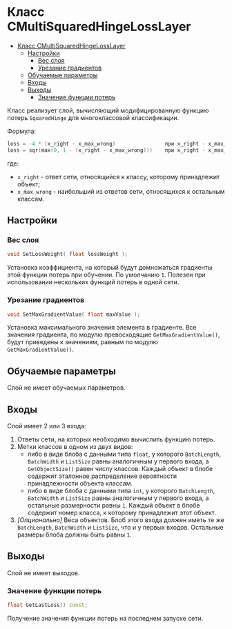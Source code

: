 # Класс CMultiSquaredHingeLossLayer

<!-- TOC -->

- [Класс CMultiSquaredHingeLossLayer](#класс-cmultisquaredhingelosslayer)
    - [Настройки](#настройки)
        - [Вес слоя](#вес-слоя)
        - [Урезание градиентов](#урезание-градиентов)
    - [Обучаемые параметры](#обучаемые-параметры)
    - [Входы](#входы)
    - [Выходы](#выходы)
        - [Значение функции потерь](#значение-функции-потерь)

<!-- /TOC -->

Класс реализует слой, вычисляющий модифицированную функцию потерь `SquaredHinge` для многоклассовой классификации.

Формула:

```c++
loss = -4 * (x_right - x_max_wrong)                при x_right - x_max_wrong < -1
loss = sqr(max(0, 1 - (x_right - x_max_wrong)))    при x_right - x_max_wrong >= -1
```

где:

- `x_right` - ответ сети, относящийся к классу, которому принадлежит объект;
- `x_max_wrong` - наибольший из ответов сети, относящихся к остальным классам.

## Настройки

### Вес слоя

```c++
void SetLossWeight( float lossWeight );
```

Установка коэффициента, на который будут домножаться градиенты этой функции потерь при обучении. По умолчанию `1`. Полезен при использовании нескольких функций потерь в одной сети.

### Урезание градиентов

```c++
void SetMaxGradientValue( float maxValue );
```

Установка максимального значения элемента в градиенте. Все значения градиента, по модулю превосходящие `GetMaxGradientValue()`, будут приведены к значениям, равным по модулю `GetMaxGradientValue()`.

## Обучаемые параметры

Слой не имеет обучаемых параметров.

## Входы

Слой имеет 2 или 3 входа:

1. Ответы сети, на которых необходимо вычислить функцию потерь.
2. Метки классов в одном из двух видов:
    * либо в виде блоба с данными типа `float`, у которого `BatchLength`, `BatchWidth` и `ListSize` равны аналогичным у первого входа, а `GetObjectSize()` равен числу классов. Каждый объект в блобе содержит эталонное распределение вероятности принадлежности объекта классам.
    * либо в виде блоба с данными типа `int`, у которого `BatchLength`, `BatchWidth` и `ListSize` равны аналогичным у первого входа, а остальные размерности равны `1`. Каждый объект в блобе содержит номер класса, к которому принадлежит этот объект.
3. *[Опционально]* Веса объектов. Блоб этого входа должен иметь те же `BatchLength`, `BatchWidth` и `ListSize`, что и у первых входов. Остальные размеры блоба должны быть равны `1`.

## Выходы

Слой не имеет выходов.

### Значение функции потерь

```c++
float GetLastLoss() const;
```

Получение значения функции потерь на последнем запуске сети.
